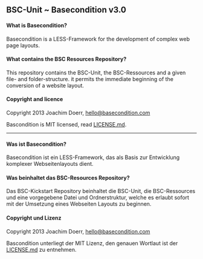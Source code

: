 ## BSC-Unit ~ Basecondition v3.0


#### What is Basecondition?

Basecondition is a LESS-Framework for the development of complex web page layouts.

#### What contains the BSC Resources Repository?

This repository contains the BSC-Unit, the BSC-Ressources and a given file- and folder-structure. it permits the immediate beginning of the conversion of a website layout.


#### Copyright and licence

Copyright 2013 Joachim Doerr, hello@basecondition.com

Bascondition is MIT licensed, read [LICENSE.md](https://raw.github.com/basecondition/bsc-resources/master/LICENSE.md).


***

#### Was ist Basecondition?

Basecondition ist ein LESS-Framework, das als Basis zur Entwicklung komplexer Webseitenlayouts dient.

#### Was beinhaltet das BSC-Resources Repository?

Das BSC-Kickstart Repository beinhaltet die BSC-Unit, die BSC-Ressources und eine vorgegebene Datei und Ordnerstruktur, welche es erlaubt sofort mit der Umsetzung eines Webseiten Layouts zu beginnen.


#### Copyright und Lizenz

Copyright 2013 Joachim Doerr, hello@basecondition.com

Bascondition unterliegt der MIT Lizenz, den genauen Wortlaut ist der [LICENSE.md](https://raw.github.com/basecondition/bsc-resources/master/LICENSE.md) zu entnehmen.